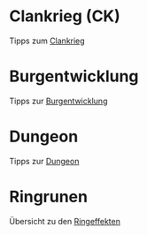 # Clankrieg (CK)
Tipps zum [Clankrieg](https://github.com/XOfSpades/hc/blob/master/clankrieg.md)

# Burgentwicklung
Tipps zur [Burgentwicklung](https://github.com/XOfSpades/hc/blob/master/burgentwicklung.md)

# Dungeon
Tipps zur [Dungeon](https://github.com/XOfSpades/hc/blob/master/dungeon.md)

# Ringrunen
Übersicht zu den [Ringeffekten](https://github.com/XOfSpades/hc/blob/master/ring-effects.md)

